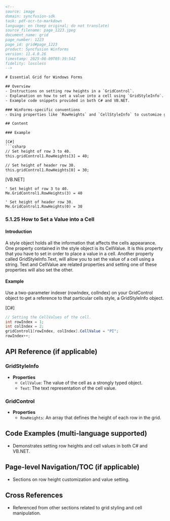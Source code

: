 ```html
<!--
source: image
domain: syncfusion-sdk
task: pdf-ocr-to-markdown
language: en (keep original; do not translate)
source_filename: page_1223.jpeg
document_name: grid
page_number: 1223
page_id: grid#page_1223
product: Syncfusion Winforms
version: 11.4.0.26
timestamp: 2025-08-09T05:39:54Z
fidelity: lossless
-->

# Essential Grid for Windows Forms

## Overview
- Instructions on setting row heights in a `GridControl`.
- Explanation on how to set a value into a cell using `GridStyleInfo`.
- Example code snippets provided in both C# and VB.NET.

### WinForms-specific conventions
- Using properties like `RowHeights` and `CellStyleInfo` to customize grid appearance and content.

## Content

### Example

[C#]
```csharp
// Set height of row 3 to 40.
this.gridControl1.RowHeights[3] = 40;

// Set height of header row 30.
this.gridControl1.RowHeights[0] = 30;
```

[VB.NET]
```vbnet
' Set height of row 3 to 40.
Me.GridControl1.RowHeights(3) = 40

' Set height of header row 30.
Me.GridControl1.RowHeights(0) = 30
```

### 5.1.25 How to Set a Value into a Cell

#### Introduction
A style object holds all the information that affects the cells appearance. One property contained in the style object is its CellValue. It is this property that you have to set in order to place a value in a cell. Another property called GridStyleInfo.Text, will allow you to set the value of a cell using a string. Text and CellValue are related properties and setting one of these properties will also set the other.

#### Example
Use a two-parameter indexer (rowIndex, colIndex) on your GridControl object to get a reference to that particular cells style, a GridStyleInfo object.

[C#]
```csharp
// Setting the CellValues of the cell.
int rowIndex = 1;
int colIndex = 2;
gridControl1[rowIndex, colIndex].CellValue = "PI";
rowIndex++;
```

## API Reference (if applicable)

### GridStyleInfo
- **Properties**
  - `CellValue`: The value of the cell as a strongly typed object.
  - `Text`: The text representation of the cell value.

### GridControl
- **Properties**
  - `RowHeights`: An array that defines the height of each row in the grid.

## Code Examples (multi-language supported)
- Demonstrates setting row heights and cell values in both C# and VB.NET.

## Page-level Navigation/TOC (if applicable)
- Sections on row height customization and value setting.

## Cross References
- Referenced from other sections related to grid styling and cell manipulation.

<!-- tags: [essential grid, windows forms, gridcontrol, row heights, cell value, c#, vb.net, CellValue, GridStyleInfo] keywords: [row height, header row, cascade, cell appearance, style object, CellValue, GridStyleInfo, GridControl] -->
```